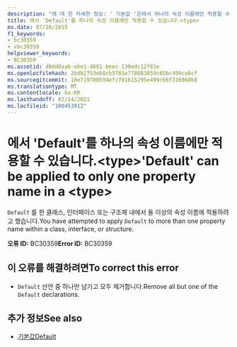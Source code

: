 ```yaml
---
description: "에 대 한 자세한 정보: ' 기본값 '은에서 하나의 속성 이름에만 적용할 수 있습니다. <type>"
title: 에서 'Default'를 하나의 속성 이름에만 적용할 수 있습니다.<type>
ms.date: 07/20/2015
f1_keywords:
- bc30359
- vbc30359
helpviewer_keywords:
- BC30359
ms.assetid: d8dd0aa6-ebe1-4601-beec-130edc12f81e
ms.openlocfilehash: 2bdb2753eb8cb5781e778083859c65bc499ce8cf
ms.sourcegitcommit: 10e719780594efc781b15295e499c66f316068b8
ms.translationtype: MT
ms.contentlocale: ko-KR
ms.lasthandoff: 02/14/2021
ms.locfileid: "100453912"
---
```

# <a name="default-can-be-applied-to-only-one-property-name-in-a-type"></a><span data-ttu-id="1a4c8-103">에서 'Default'를 하나의 속성 이름에만 적용할 수 있습니다.\<type></span><span class="sxs-lookup"><span data-stu-id="1a4c8-103">'Default' can be applied to only one property name in a \<type></span></span>

<span data-ttu-id="1a4c8-104">`Default` 를 한 클래스, 인터페이스 또는 구조체 내에서 둘 이상의 속성 이름에 적용하려고 했습니다.</span><span class="sxs-lookup"><span data-stu-id="1a4c8-104">You have attempted to apply `Default` to more than one property name within a class, interface, or structure.</span></span>  
  
 <span data-ttu-id="1a4c8-105">**오류 ID:** BC30359</span><span class="sxs-lookup"><span data-stu-id="1a4c8-105">**Error ID:** BC30359</span></span>  
  
## <a name="to-correct-this-error"></a><span data-ttu-id="1a4c8-106">이 오류를 해결하려면</span><span class="sxs-lookup"><span data-stu-id="1a4c8-106">To correct this error</span></span>  
  
- <span data-ttu-id="1a4c8-107">`Default` 선언 중 하나만 남기고 모두 제거합니다.</span><span class="sxs-lookup"><span data-stu-id="1a4c8-107">Remove all but one of the `Default` declarations.</span></span>  
  
## <a name="see-also"></a><span data-ttu-id="1a4c8-108">추가 정보</span><span class="sxs-lookup"><span data-stu-id="1a4c8-108">See also</span></span>

- [<span data-ttu-id="1a4c8-109">기본값</span><span class="sxs-lookup"><span data-stu-id="1a4c8-109">Default</span></span>](../language-reference/modifiers/default.md)
